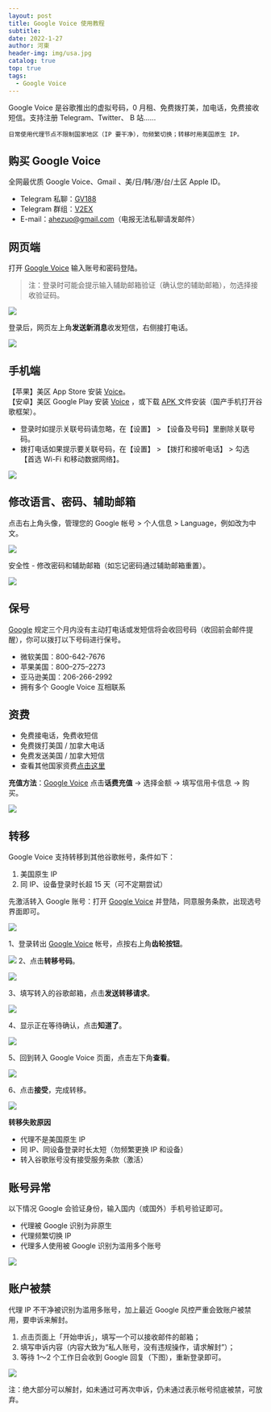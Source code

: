 ```yaml
---
layout: post
title: Google Voice 使用教程
subtitle: 
date: 2022-1-27
author: 河東
header-img: img/usa.jpg
catalog: true
top: true
tags:
  - Google Voice
---
```


Google Voice 是谷歌推出的虚拟号码，0 月租、免费拨打美，加电话，免费接收短信。支持注册 Telegram、Twitter、 B 站……

`日常使用代理节点不限制国家地区（IP 要干净），勿频繁切换；转移时用美国原生 IP。`

## 购买 Google Voice
全网最优质 Google Voice、Gmail 、美/日/韩/港/台/土区 Apple ID。

- Telegram 私聊：[GV188](https://t.me/GV188)
- Telegram 群组：[V2EX](https://t.me/V2EXPro)
- E-mail：<ahezuo@gmail.com>（电报无法私聊请发邮件）


## 网页端
打开 [Google Voice](https://voice.google.com/) 输入账号和密码登陆。

>注：登录时可能会提示输入辅助邮箱验证（确认您的辅助邮箱），勿选择接收验证码。

![](https://i.imgur.com/cAWNsRj.png)

登录后，网页左上角**发送新消息**收发短信，右侧接打电话。

![](https://i.imgur.com/IrB7dd5.png)


## 手机端

【苹果】美区 App Store 安装 [Voice](https://apps.apple.com/us/app/google-voice/id318698524)。\
【安卓】美区 Google Play 安装 [Voice](https://play.google.com/store/apps/details?id=com.google.android.apps.googlevoice&hl=zh&gl=US) ，或下载 [APK ](https://apkpure.com/search?q=Google+Voice)文件安装（国产手机打开谷歌框架）。

- 登录时如提示关联号码请忽略，在【设置】 > 【设备及号码】里删除关联号码。
- 拨打电话如果提示要关联号码，在【设置】 > 【拨打和接听电话】 > 勾选【首选 Wi-Fi 和移动数据网络】。



![](https://i.imgur.com/TCY50ff.jpg)

## 修改语言、密码、辅助邮箱
点击右上角头像，管理您的 Google 帐号 > 个人信息 > Language，例如改为中文。

![](https://i.imgur.com/oMYAOmY.png)

安全性 - 修改密码和辅助邮箱（如忘记密码通过辅助邮箱重置）。

![](https://i.imgur.com/dmWyVKU.png)

## 保号
[Google](https://support.google.com/voice/answer/9230450) 规定三个月内没有主动打电话或发短信将会收回号码（收回前会邮件提醒），你可以拨打以下号码进行保号。

- 微软美国：800-642-7676
- 苹果美国：800–275–2273
- 亚马逊美国：206-266-2992
- 拥有多个 Google Voice 互相联系
  
## 资费
- 免费接电话，免费收短信
- 免费拨打美国 / 加拿大电话
- 免费发送美国 / 加拿大短信
- 查看其他国家资费[点击这里](https://voice.google.com/u/0/rates?pli=1)

**充值方法**：[Google Voice](https://voice.google.com/u/3/billing) 点击**话费充值** → 选择金额 → 填写信用卡信息 → 购买。

![](https://i.imgur.com/5WiCJVa.png)


## 转移
Google Voice 支持转移到其他谷歌帐号，条件如下：
1. 美国原生 IP
2. 同 IP、设备登录时长超 15 天（可不定期尝试）

先激活转入 Google 账号：打开 [Google Voice](https://voice.google.com/u/0/messages) 并登陆，同意服务条款，出现选号界面即可。

![](https://i.imgur.com/b7Iiwn2.png)

1、登录转出 [Google Voice](https://voice.google.com/u/0/messages) 帐号，点按右上角**齿轮按钮**。


![](https://i.imgur.com/FpZ4KxH.png)
2、点击**转移号码**。

![](https://i.imgur.com/OASFgdA.png)

3、填写转入的谷歌邮箱，点击**发送转移请求**。


![](https://i.imgur.com/dnPKT2H.png)


4、显示正在等待确认，点击**知道了**。

![](https://i.imgur.com/YbWLJgg.png)

5、回到转入 Google Voice 页面，点击左下角**查看**。

![](https://i.imgur.com/Yl00SOG.png)

6、点击**接受**，完成转移。

![](https://i.imgur.com/naiWfji.png)

**转移失败原因**
- 代理不是美国原生 IP
- 同 IP、同设备登录时长太短（勿频繁更换 IP 和设备）
- 转入谷歌账号没有接受服务条款（激活）

## 账号异常
以下情况 Google 会验证身份，输入国内（或国外）手机号验证即可。
- 代理被 Google 识别为非原生
- 代理频繁切换 IP
- 代理多人使用被 Google 识别为滥用多个账号

![](https://i.imgur.com/4rCQw9l.png)
## 账户被禁

代理 IP 不干净被识别为滥用多账号，加上最近 Google 风控严重会致账户被禁用，要申诉来解封。

1. 点击页面上「开始申诉」，填写一个可以接收邮件的邮箱；
2. 填写申诉内容（内容大致为“私人账号，没有违规操作，请求解封”）；
3. 等待 1～2 个工作日会收到 Google 回复（下图），重新登录即可。

![](https://i.imgur.com/gff36TA.png)

注：绝大部分可以解封，如未通过可再次申诉，仍未通过表示帐号彻底被禁，可放弃。

